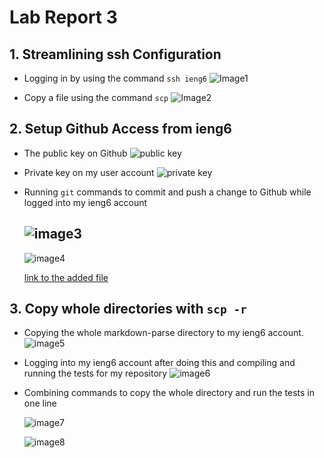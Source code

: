 # Lab Report 3



## 1. Streamlining ssh Configuration ##

  * Logging in by using the command `ssh ieng6`
    ![Image1](https://user-images.githubusercontent.com/103288344/167320907-786f6e7c-4f4c-4bfc-9286-ea1c826cc889.png)
    
    
  * Copy a file using the command `scp`
    ![Image2](https://user-images.githubusercontent.com/103288344/167321627-5ec2bfe9-9e2a-4c29-91dc-5956e1fd1d58.png)


## 2. Setup Github Access from ieng6 ##

  * The public key on Github
    ![public key](https://user-images.githubusercontent.com/103288344/167353039-5384d8c0-8b10-4e99-921a-8c357b0c7fa6.png)
    

  * Private key on my user account
    ![private key](https://user-images.githubusercontent.com/103288344/167353128-c47be1f7-bf20-457c-8193-32fb58e3b562.png)
    
    
  * Running `git` commands to commit and push a change to Github while logged into my ieng6 account

    ![image3](https://user-images.githubusercontent.com/103288344/167368630-82a02c35-6155-47cd-a11e-d6e084440467.png)
    ---
    ![image4](https://user-images.githubusercontent.com/103288344/167368678-8711c558-3882-4c43-adf5-f440a5becafa.png)
    
    [link to the added file](https://github.com/kathyww/markdown-parser/blob/main/file1.txt)
  


## 3. Copy whole directories with `scp -r` ##
  
  * Copying the whole markdown-parse directory to my ieng6 account.
    ![image5](https://user-images.githubusercontent.com/103288344/167373370-f6c5e609-55e7-406a-abd9-991102f03f85.png)
    
  
  * Logging into my ieng6 account after doing this and compiling and running the tests for my repository
    ![image6](https://user-images.githubusercontent.com/103288344/167373351-6225b6f5-3d96-413e-80f1-128d83bf0b41.png)
  
  
  * Combining commands to copy the whole directory and run the tests in one line

    ![image7](https://user-images.githubusercontent.com/103288344/167377186-3268d91c-2b7d-48ce-ac88-ff7f485a3dc1.png)
    
    
    ![image8](https://user-images.githubusercontent.com/103288344/167377198-de66edd4-3f7b-4d02-a587-e9b7fa164f60.png)




